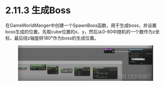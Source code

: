 # 2.11.3 生成Boss

在GameWorldManger中创建一个SpawnBoss函数，用于生成boss，并设置boss生成的位置。先取cube位置的x、y，然后从0-80中随机的一个数作为z坐标，最后绕z轴旋转180°作为boss的生成位置。

<figure><img src="../../../.gitbook/assets/image (411).png" alt=""><figcaption></figcaption></figure>
